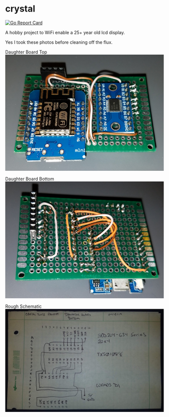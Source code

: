 # crystal

[![Go Report Card](https://goreportcard.com/badge/github.com/mlctrez/crystal)](https://goreportcard.com/report/github.com/mlctrez/crystal)

A hobby project to WiFi enable a 25+ year old lcd display.

Yes I took these photos before cleaning off the flux.

Daughter Board Top
![Schematic](https://raw.githubusercontent.com/mlctrez/crystal/master/images/db_top.png)

Daughter Board Bottom
![Schematic](https://raw.githubusercontent.com/mlctrez/crystal/master/images/db_bottom.png)

Rough Schematic
![Schematic](https://raw.githubusercontent.com/mlctrez/crystal/master/images/dboard.png)

